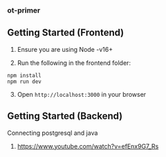 ### ot-primer

## Getting Started (Frontend)
1. Ensure you are using Node -v16+

2. Run the following in the frontend folder:


```{bash}
npm install
npm run dev
```

3. Open `http://localhost:3000` in your browser
## Getting Started (Backend)

Connecting postgresql and java
1. https://www.youtube.com/watch?v=efEnx9G7_Rs